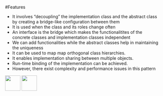 #Features
-	It involves “decoupling” the implementation class and the abstract class by creating a bridge-like configuration between them
-	It is used when the class and its roles change often
-	An interface is the bridge which makes the functionalitites of the concrete classes and implementation classes independent 
-	We can add functionalities while the abstract classes help in maintaining the uniqueness
- It can be used to map map orthogonal class hierarchies.
- It enables implementation sharing between multiple objects.
- Run-time binding of the implementation can be achieved.
-	However, there exist complexity and performance issues in this pattern 

[<img src="https://cloud.githubusercontent.com/assets/14101008/11768481/3b7d20d6-a18b-11e5-95fe-a422966f4c03.png" width="50" height="50"></img>](https://github.com/hariniiyer/CSCI-5828_Presentation4_Software-Design-Patterns/blob/master/BridgeNeed.md)
[<img src="https://cloud.githubusercontent.com/assets/14101008/11768482/3d2d0bbc-a18b-11e5-8766-2e7f5b241782.png" width="50" height="50"></img>](https://github.com/hariniiyer/CSCI-5828_Presentation4_Software-Design-Patterns/blob/master/BridgeExample.md)
